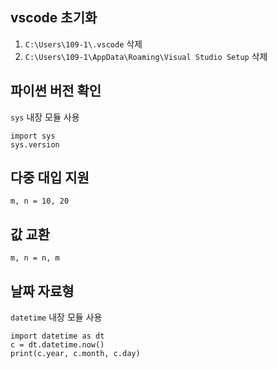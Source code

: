 ## vscode 초기화
1. `C:\Users\109-1\.vscode` 삭제   
2. `C:\Users\109-1\AppData\Roaming\Visual Studio Setup` 삭제

## 파이썬 버전 확인
`sys` 내장 모듈 사용

```
import sys
sys.version
```

## 다중 대입 지원

```
m, n = 10, 20
```

## 값 교환

```
m, n = n, m
```

## 날짜 자료형
`datetime` 내장 모듈 사용

```
import datetime as dt
c = dt.datetime.now()
print(c.year, c.month, c.day)
```

